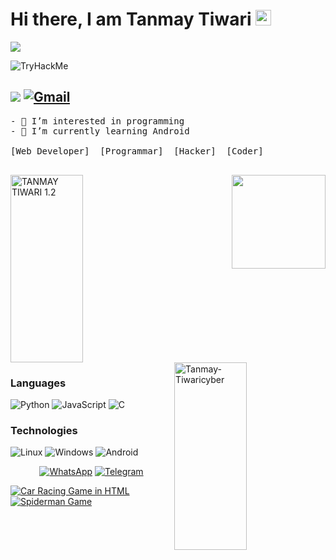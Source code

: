 # **Hi there, I am** Tanmay Tiwari <img src="https://media.giphy.com/media/hvRJCLFzcasrR4ia7z/giphy.gif" width="25px">

![](https://komarev.com/ghpvc/?username=your-github-Tanmay-Tiwaricyber&color=dc143c)

<img src="https://tryhackme-badges.s3.amazonaws.com/TanmayTiwari.png" alt="TryHackMe">


[<img src="https://img.shields.io/badge/Github-%23000000.svg?&style=for-the-badge&logo=github&logoColor=white">](https://github.com/Tanmay-Tiwaricyber)
[<img alt="Gmail" src="https://img.shields.io/badge/Gmail-D14836?style=for-the-badge&logo=gmail&logoColor=white" />](mailto:tanmaytiwaricyber@gmail.com)
---
<pre>
- 👀 I’m interested in programming
- 🌱 I’m currently learning Android
<br>[Web Developer]  [Programmar]  [Hacker]  [Coder]
 </pre>
 
 <img align='right' src='https://github.com/Rishit-dagli/Rishit-dagli/blob/master/images/octocat-anime.gif' width='150"'>
 
<!--- 
Tanmay-Tiwaricyber/Tanmay-Tiwari is a ✨ special ✨ repository because its `README.md` (this file) appears on your GitHub profile.
You can click the Preview link to take a look at your changes.
--->

<!-- <img  src="https://github-readme-stats.vercel.app/api/top-langs/?username=Tanmay-Tiwaricyber&langs_count=10&theme=midnight-purple" > <br/> --->

<p><a target="_blank" href="https://github.com/Tanmay-Tiwaricyber">
     <img title="TANMAY TIWARI 1.2" height="300px" width="48%" align="center" src="https://github-readme-stats.vercel.app/api?username=Tanmay-Tiwaricyber&show_icons=true&include_all_commits=true&theme=midnight-purple&cache_seconds=3200"></a>
 
 <img width="48%"  height="300px"  align="right" src="http://github-readme-streak-stats.herokuapp.com?user=Tanmay-Tiwaricyber&theme=midnight-purple&date_format=M%20j%5B%2C%20Y%5D&fire=FFFFFF&sideNums=DDDDDD" alt="Tanmay-Tiwaricyber"/>
 
 ### Languages
![Python](https://img.shields.io/badge/-Python-000?&logo=Python)
![JavaScript](https://img.shields.io/badge/-JavaScript-000?&logo=JavaScript)
![C](https://img.shields.io/badge/-C-000?&logo=C)

 
 ### Technologies
 ![Linux](https://img.shields.io/badge/-Linux-000?&logo=Linux)
 ![Windows](https://img.shields.io/badge/-Windows-000?&logo=Windows)
 ![Android](https://img.shields.io/badge/-Android-000?&logo=Android)
 
<p align="center"
    
<a target="_blank" href="https://wa.me/qr/PAZIFTUUDMZ3K1"><img title="WhatsApp" src="https://img.shields.io/badge/WHATSAPP-blue?style=for-the-badge&logo=Whatsapp"></a>
<a target="_blank" href="https://t.me/Silentprogrammerofficial"><img title="Telegram" src="https://img.shields.io/badge/TELEGRAM-black?style=for-the-badge&logo=Telegram"></a>
</p>


<p align="center">

<a target="_blank" href="https://github.com/Tanmay-Tiwaricyber/car-racing-game-in-html"><img title="Car Racing Game in HTML" src="https://github-readme-stats.vercel.app/api/pin/?username=Tanmay-Tiwaricyber&repo=car-racing-game-in-html&theme=midnight-purple"></a>
<a target="_blank" href="https://github.com/Tanmay-Tiwaricyber/Spiderman-Game"><img title="Spiderman Game" src="https://github-readme-stats.vercel.app/api/pin/?username=Tanmay-Tiwaricyber&repo=Spiderman-Game&theme=midnight-purple"></a>
</p>


